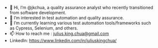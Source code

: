 - 👋 Hi, I’m @jkchua, a quality assurance analyst who recently transitioned from software development.
- 👀 I’m interested in test automation and quality assurance. 
- 🌱 I’m currently learning various test automation tools/frameworks such as Cypress, Selenium, and others.
- 📫 How to reach me : julius.king.chua@gmail.com
- LinkedIn: https://www.linkedin.com/in/juliuskingchua/

<!---
jkchua/jkchua is a ✨ special ✨ repository because its `README.md` (this file) appears on your GitHub profile.
You can click the Preview link to take a look at your changes.
--->
